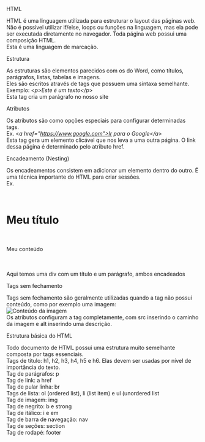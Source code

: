 HTML

HTML é uma linguagem utilizada para estruturar o layout das páginas web. 
<br />Não é possível utilizar if/else, loops ou funções na linguagem, mas ela pode ser executada diretamente no navegador. Toda página web possui uma composição HTML.
<br />Esta é uma linguagem de marcação. 

Estrutura

As estruturas são elementos parecidos com os do Word, como títulos, parágrafos, listas, tabelas e imagens.
<br />Eles são escritos através de tags que possuem uma sintaxa semelhante.
<br />Exemplo: <*p>Este é um texto</p*>
<br />Esta tag cria um parágrafo no nosso site 

Atributos

Os atributos são como opções especiais para configurar determinadas tags.
<br />Ex. <*a href="https://www.google.com">Ir para o Google</a*>
<br />Esta tag gera um elemento clicável que nos leva a uma outra página. O link dessa página é determinado pelo atributo href.

Encadeamento (Nesting)

Os encadeamentos consistem em adicionar um elemento dentro do outro. É uma técnica importante do HTML para criar sessões.
<br />Ex. <div>
<br />      <h1>Meu título</h1>
<br />      <p>Meu conteúdo</p>
<br />    </div>
<br />Aqui temos uma div com um título e um parágrafo, ambos encadeados

 Tags sem fechamento
 
 Tags sem fechamento são geralmente utilizadas quando a tag não possui conteúdo, como por exemplo uma imagem:
 <br /><img src="minhaimagem.jpg" alt="Conteúdo da imagem">
 <br />Os atributos configuram a tag completamente, com src inserindo o caminho da imagem e alt inserindo uma descrição.
 
 Estrutura básica do HTML
 
 Todo documento de HTML possui uma estrutura muito semelhante composta por tags essenciais.
 <br />Tags de título: h1, h2, h3, h4, h5 e h6. Elas devem ser usadas por nível de importância do texto.
 <br />Tag de parágrafos: p
 <br />Tag de link: a href
 <br />Tag de pular linha: br
 <br />Tags de lista: ol (ordered list), li (list item) e ul (unordered list
 <br />Tag de imagem: img
 <br />Tag de negrito: b e strong
 <br />Tag de itálico: i e em
 <br />Tag de barra de navegação: nav
 <br />Tag de seções: section
 <br />Tag de rodapé: footer
